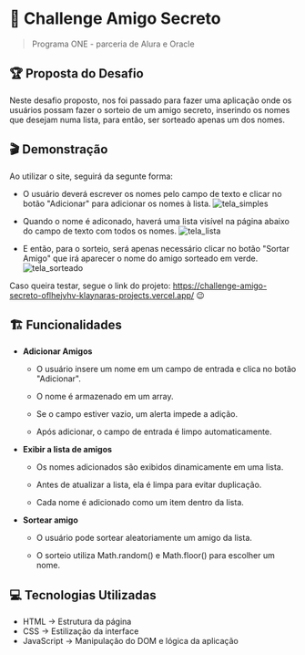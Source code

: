 # :gift: Challenge Amigo Secreto

> Programa ONE - parceria de Alura e Oracle

## :trophy: Proposta do Desafio
Neste desafio proposto, nos foi passado para fazer uma aplicação onde os usuários possam fazer o sorteio de um amigo secreto, inserindo os nomes que desejam numa lista, para então, ser sorteado apenas um dos nomes.

## :clapper: Demonstração
Ao utilizar o site, seguirá da segunte forma:
* O usuário deverá escrever os nomes pelo campo de texto e clicar no botão "Adicionar" para adicionar os nomes à lista.
  ![tela_simples](https://github.com/user-attachments/assets/384e5566-fcd7-4952-9d59-7b23d4080836)

* Quando o nome é adiconado, haverá uma lista visível na página abaixo do campo de texto com todos os nomes.
  ![tela_lista](https://github.com/user-attachments/assets/9071138f-379b-44e2-9cc5-8f07cda8ada6)

* E então, para o sorteio, será apenas necessário clicar no botão "Sortar Amigo" que irá aparecer o nome do amigo sorteado em verde.
  ![tela_sorteado](https://github.com/user-attachments/assets/a25f016b-7dfb-4fd5-a464-d8c702b26ae7)

Caso queira testar, segue o link do projeto: https://challenge-amigo-secreto-oflhejvhv-klaynaras-projects.vercel.app/ 😉

## :building_construction: Funcionalidades
* __Adicionar Amigos__
  * O usuário insere um nome em um campo de entrada e clica no botão "Adicionar".
  
  * O nome é armazenado em um array.

  * Se o campo estiver vazio, um alerta impede a adição.

  * Após adicionar, o campo de entrada é limpo automaticamente.

* __Exibir a lista de amigos__
  * Os nomes adicionados são exibidos dinamicamente em uma lista.
  
  * Antes de atualizar a lista, ela é limpa para evitar duplicação.
  
  * Cada nome é adicionado como um item dentro da lista.

* __Sortear amigo__
  * O usuário pode sortear aleatoriamente um amigo da lista.
    
  * O sorteio utiliza Math.random() e Math.floor() para escolher um nome.

## :computer: Tecnologias Utilizadas
* HTML → Estrutura da página
* CSS → Estilização da interface
* JavaScript → Manipulação do DOM e lógica da aplicação
